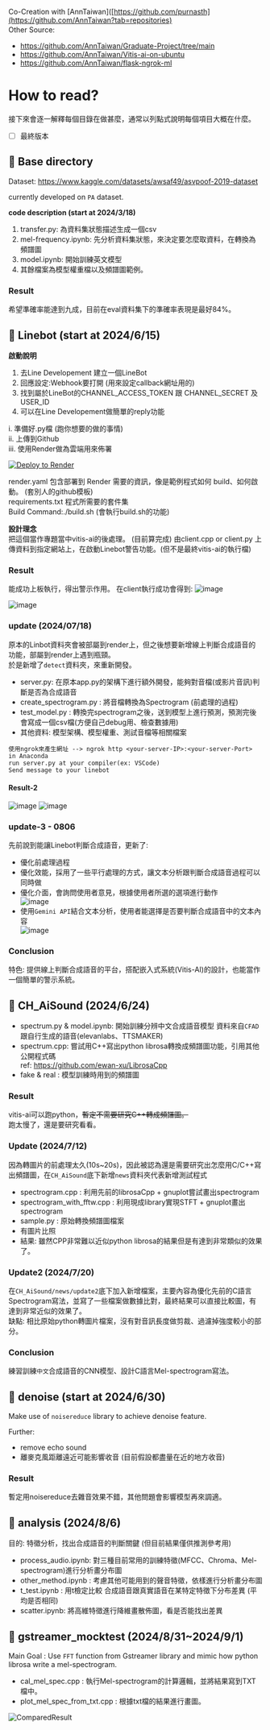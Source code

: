 Co-Creation with [AnnTaiwan]([https://github.com/purnasth](https://github.com/AnnTaiwan?tab=repositories)  
Other Source:　
* https://github.com/AnnTaiwan/Graduate-Project/tree/main
* https://github.com/AnnTaiwan/Vitis-ai-on-ubuntu
* https://github.com/AnnTaiwan/flask-ngrok-ml

# How to read?
接下來會逐一解釋每個目錄在做甚麼，通常以列點式說明每個項目大概在什麼。
- [ ] 最終版本

## :file_folder: Base directory 
Dataset: https://www.kaggle.com/datasets/awsaf49/asvpoof-2019-dataset

currently developed on `PA` dataset.

**code description (start at 2024/3/18)**
1. transfer.py: 為資料集狀態描述生成一個csv
2. mel-frequency.ipynb: 先分析資料集狀態，來決定要怎麼取資料，在轉換為頻譜圖
3. model.ipynb: 開始訓練英文模型
4. 其餘檔案為模型權重檔以及頻譜圖範例。

### Result
希望準確率能達到九成，目前在eval資料集下的準確率表現是最好84%。

## :file_folder: Linebot (start at 2024/6/15)
**啟動說明**  
1. 去Line Developement 建立一個LineBot
2. 回應設定:Webhook要打開 (用來設定callback網址用的)
3. 找到屬於LineBot的CHANNEL_ACCESS_TOKEN 跟 CHANNEL_SECRET 及 USER_ID
4. 可以在Line Developement做簡單的reply功能

i. 準備好.py檔 (跑你想要的做的事情)  
ii. 上傳到Github  
iii. 使用Render做為雲端用來佈署  

[![Deploy to Render](https://render.com/images/deploy-to-render-button.svg)](https://render.com/deploy)

render.yaml 包含部署到 Render 需要的資訊，像是範例程式如何 build、如何啟動。  (套別人的github模板)  
requirements.txt 程式所需要的套件集  
Build Command:./build.sh  (會執行build.sh的功能)  

**設計理念**  
把這個當作專題當中vitis-ai的後處理。 (目前算完成)
由client.cpp or client.py 上傳資料到指定網站上，在啟動Linebot警告功能。(但不是最終vitis-ai的執行檔)

### Result
能成功上板執行，得出警示作用。
在client執行成功會得到:
![image](https://github.com/lattalab/ML_project/assets/91266449/a2c274e3-6496-4676-8a7d-ea70869eda96)

![image](https://github.com/lattalab/ML_project/assets/91266449/5690c754-157d-48be-8c44-7fea073e252e)

### update (2024/07/18)
原本的Linbot資料夾會被部屬到render上，但之後想要新增線上判斷合成語音的功能，部屬到render上遇到瓶頸。  
於是新增了`detect`資料夾，來重新開發。  
* server.py: 在原本app.py的架構下進行額外開發，能夠對音檔(或影片音訊)判斷是否為合成語音
* create_spectrogram.py : 將音檔轉換為Spectrogram (前處理的過程)
* test_model.py : 轉換完spectrogram之後，送到模型上進行預測，預測完後會寫成一個csv檔(方便自己debug用、檢查數據用)
* 其他資料: 模型架構、模型權重、測試音檔等相關檔案

```
使用ngrok來產生網址 --> ngrok http <your-server-IP>:<your-server-Port> in Anaconda
run server.py at your compiler(ex: VSCode)
Send message to your linebot
```

#### Result-2
![image](https://github.com/user-attachments/assets/26b10796-7596-4bab-94bf-821818d9b925)
![image](https://github.com/user-attachments/assets/c0303f44-0ded-40c8-876d-d627351480ce)

### update-3 - 0806
先前說到能讓Linebot判斷合成語音，更新了:  
* 優化前處理過程
* 優化效能，採用了一些平行處理的方式，讓文本分析跟判斷合成語音過程可以同時做
* 優化介面，會詢問使用者意見，根據使用者所選的選項進行動作  
![image](https://github.com/user-attachments/assets/91c5519f-6ec6-47af-a670-eb377d71162c)  
* 使用`Gemini API`結合文本分析，使用者能選擇是否要判斷合成語音中的文本內容  
![image](https://github.com/user-attachments/assets/5b868fd6-b1ec-4f47-b0b8-dde92c2d6072)

### Conclusion
特色: 提供線上判斷合成語音的平台，搭配嵌入式系統(Vitis-AI)的設計，也能當作一個簡單的警示系統。

## :file_folder: CH_AiSound (2024/6/24)
* spectrum.py & model.ipynb: 開始訓練分辨中文合成語音模型
資料來自`CFAD`跟自行生成的語音(elevanlabs、TTSMAKER)
* spectrum.cpp: 嘗試用C++寫出python librosa轉換成頻譜圖功能，引用其他公開程式碼  
  ref: https://github.com/ewan-xu/LibrosaCpp
* fake & real : 模型訓練時用到的頻譜圖

### Result
vitis-ai可以跑python，~~暫定不需要研究C++轉成頻譜圖。~~   
跑太慢了，還是要研究看看。  

### Update (2024/7/12)
因為轉圖片的前處理太久(10s~20s)，因此被認為還是需要研究出怎麼用C/C++寫出頻譜圖，在`CH_AiSound`底下新增`news`資料夾代表新增測試程式
* spectrogram.cpp : 利用先前的librosaCpp + gnuplot嘗試畫出spectrogram
* spectrogram_with_fftw.cpp : 利用<fftw3>現成library實現STFT + gnuplot畫出spectrogram
* sample.py : 原始轉換頻譜圖檔案
* 有圖片比照
* 結果: 雖然CPP非常難以近似python librosa的結果但是有達到非常類似的效果了。  

### Update2 (2024/7/20)
在`CH_AiSound/news/update2`底下加入新增檔案，主要內容為優化先前的C語言Spectrogram寫法，並寫了一些檔案做數據比對，最終結果可以直接比較圖，有達到非常近似的效果了。  
缺點: 相比原始python轉圖片檔案，沒有對音訊長度做剪裁、過濾掉強度較小的部分。

### Conclusion
練習訓練`中文`合成語音的CNN模型、設計C語言Mel-spectrogram寫法。

## :file_folder: denoise (start at 2024/6/30)
Make use of `noisereduce` library to achieve denoise feature.

Further:
* remove echo sound
* 離麥克風距離遠近可能影響收音 (目前假設都盡量在近的地方收音)

### Result
暫定用noisereduce去雜音效果不錯，其他問題會影響模型再來調適。  

## :file_folder: analysis (2024/8/6)
目的: 特徵分析，找出合成語音的判斷關鍵 (但目前結果僅供推測參考用)  
* process_audio.ipynb: 對三種目前常用的訓練特徵(MFCC、Chroma、Mel-spectrogram)進行分析畫分布圖  
* other_method.ipynb : 考慮其他可能用到的聲音特徵，依樣進行分析畫分布圖  
* t_test.ipynb : 用t檢定比較 合成語音跟真實語音在某特定特徵下分布差異 (平均是否相同)  
* scatter.ipynb: 將高維特徵進行降維畫散佈圖，看是否能找出差異  

## :file_folder: gstreamer_mocktest (2024/8/31~2024/9/1)
Main Goal : Use `FFT` function from Gstreamer library and mimic how python librosa write a mel-spectrogram.  

* cal_mel_spec.cpp : 執行Mel-spectrogram的計算邏輯，並將結果寫到TXT檔中。
* plot_mel_spec_from_txt.cpp : 根據txt檔的結果進行畫圖。  

![ComparedResult](https://github.com/user-attachments/assets/f52e6a95-c14a-4289-8a5e-2a4307f4cb81)
